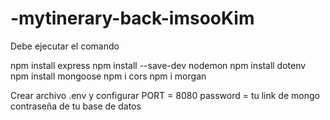 # -mytinerary-back-imsooKim

Debe ejecutar el comando 

npm install express
npm install --save-dev nodemon
npm install dotenv
npm install mongoose
npm i cors
npm i morgan

Crear archivo .env y configurar
PORT = 8080
password = tu  link de mongo contraseña de tu base de datos